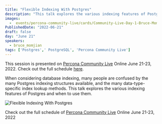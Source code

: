 ```yaml
---
title: "Flexible Indexing With Postgres"
description: "This talk explores the various indexing features of Postgres and when to use them."
images:
  -  events/percona-community-live/cards/Community-Live-Day-1-Bruce-Momjian-EBD.jpg
PublishedDate: "2022-06-21"
draft: false
day: "June 21"
speakers:
  - bruce_momjian
tags: ['Postgres',' PostgreSQL', 'Percona Community Live']
---
```



This session is presented on [Percona Community Live](/events/percona-community-live-2022/) Online June 21-23, 2022. Check out the full schedule [here](/events/percona-community-live-2022/).

When considering database indexing, many people are confused by the many Postgres indexing structures available, and the many data-type-specific index lookup methods. This talk explores the various indexing features of Postgres and when to use them.

![Flexible Indexing With Postgres](events/percona-community-live/cards/Community-Live-Day-1-Bruce-Momjian-EBD.jpg)

Check out the full schedule of [Percona Community Live](/events/percona-community-live-2022/) Online June 21-23, 2022